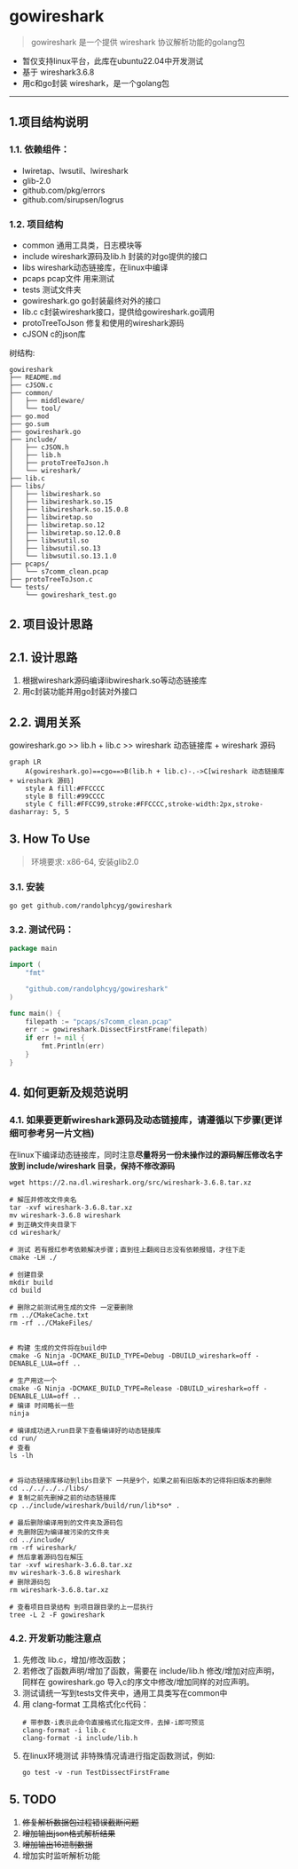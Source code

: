 # gowireshark

> gowireshark 是一个提供 wireshark 协议解析功能的golang包

- 暂仅支持linux平台，此库在ubuntu22.04中开发测试
- 基于 wireshark3.6.8
- 用c和go封装 wireshark，是一个golang包
---
## 1.项目结构说明

### 1.1. 依赖组件：
   - lwiretap、lwsutil、lwireshark
   - glib-2.0
   - github.com/pkg/errors
   - github.com/sirupsen/logrus

### 1.2. 项目结构

- common 通用工具类，日志模块等
- include wireshark源码及lib.h 封装的对go提供的接口
- libs wireshark动态链接库，在linux中编译
- pcaps pcap文件 用来测试
- tests 测试文件夹
- gowireshark.go go封装最终对外的接口
- lib.c c封装wireshark接口，提供给gowireshark.go调用
- protoTreeToJson 修复和使用的wireshark源码
- cJSON c的json库

树结构:
```
gowireshark
├── README.md
├── cJSON.c
├── common/
│   ├── middleware/
│   └── tool/
├── go.mod
├── go.sum
├── gowireshark.go
├── include/
│   ├── cJSON.h
│   ├── lib.h
│   ├── protoTreeToJson.h
│   └── wireshark/
├── lib.c
├── libs/
│   ├── libwireshark.so
│   ├── libwireshark.so.15
│   ├── libwireshark.so.15.0.8
│   ├── libwiretap.so
│   ├── libwiretap.so.12
│   ├── libwiretap.so.12.0.8
│   ├── libwsutil.so
│   ├── libwsutil.so.13
│   └── libwsutil.so.13.1.0
├── pcaps/
│   └── s7comm_clean.pcap
├── protoTreeToJson.c
└── tests/
    └── gowireshark_test.go
```

## 2. 项目设计思路

## 2.1. 设计思路

1. 根据wireshark源码编译libwireshark.so等动态链接库
2. 用c封装功能并用go封装对外接口

## 2.2. 调用关系

gowireshark.go >> lib.h + lib.c >> wireshark 动态链接库 + wireshark 源码 

```mermaid
graph LR
    A(gowireshark.go)==cgo==>B(lib.h + lib.c)-.->C[wireshark 动态链接库 + wireshark 源码]
    style A fill:#FFCCCC
    style B fill:#99CCCC
    style C fill:#FFCC99,stroke:#FFCCCC,stroke-width:2px,stroke-dasharray: 5, 5
```

## 3. How To Use

> 环境要求: x86-64, 安装glib2.0

### 3.1. 安装

```shell
go get github.com/randolphcyg/gowireshark
```

### 3.2. 测试代码：

```go
package main

import (
    "fmt"

    "github.com/randolphcyg/gowireshark"
)

func main() {
    filepath := "pcaps/s7comm_clean.pcap"
    err := gowireshark.DissectFirstFrame(filepath)
    if err != nil {
        fmt.Println(err)
    }
}
```

## 4. 如何更新及规范说明

### 4.1. 如果要更新wireshark源码及动态链接库，请遵循以下步骤(更详细可参考另一片文档)

   在linux下编译动态链接库，同时注意**尽量将另一份未操作过的源码解压修改名字放到 include/wireshark 目录，保持不修改源码**
   
```shell
wget https://2.na.dl.wireshark.org/src/wireshark-3.6.8.tar.xz

# 解压并修改文件夹名
tar -xvf wireshark-3.6.8.tar.xz
mv wireshark-3.6.8 wireshark
# 到正确文件夹目录下
cd wireshark/

# 测试 若有报红参考依赖解决步骤；直到往上翻阅日志没有依赖报错，才往下走
cmake -LH ./

# 创建目录
mkdir build
cd build

# 删除之前测试用生成的文件 一定要删除
rm ../CMakeCache.txt
rm -rf ../CMakeFiles/


# 构建 生成的文件将在build中
cmake -G Ninja -DCMAKE_BUILD_TYPE=Debug -DBUILD_wireshark=off -DENABLE_LUA=off ..

# 生产用这一个
cmake -G Ninja -DCMAKE_BUILD_TYPE=Release -DBUILD_wireshark=off -DENABLE_LUA=off ..
# 编译 时间略长一些
ninja

# 编译成功进入run目录下查看编译好的动态链接库
cd run/
# 查看
ls -lh 


# 将动态链接库移动到libs目录下 一共是9个，如果之前有旧版本的记得将旧版本的删除
cd ../../../../libs/
# 复制之前先删掉之前的动态链接库
cp ../include/wireshark/build/run/lib*so* .

# 最后删除编译用到的文件夹及源码包
# 先删除因为编译被污染的文件夹
cd ../include/
rm -rf wireshark/
# 然后拿着源码包在解压
tar -xvf wireshark-3.6.8.tar.xz
mv wireshark-3.6.8 wireshark
# 删除源码包
rm wireshark-3.6.8.tar.xz

# 查看项目目录结构 到项目跟目录的上一层执行
tree -L 2 -F gowireshark
```

### 4.2. 开发新功能注意点
   
1. 先修改 lib.c，增加/修改函数；
2. 若修改了函数声明/增加了函数，需要在 include/lib.h 修改/增加对应声明，
同样在 gowireshark.go 导入c的序文中修改/增加同样的对应声明。
3. 测试请统一写到tests文件夹中，通用工具类写在common中
4. 用 clang-format 工具格式化c代码：
   ```shell
   # 带参数-i表示此命令直接格式化指定文件，去掉-i即可预览
   clang-format -i lib.c
   clang-format -i include/lib.h
   ```
5. 在linux环境测试
   非特殊情况请进行指定函数测试，例如:
   ```shell
   go test -v -run TestDissectFirstFrame
   ```

## 5. TODO

1. ~~修复解析数据包过程错误截断问题~~
2. ~~增加输出json格式解析结果~~
3. ~~增加输出16进制数据~~
4. 增加实时监听解析功能
